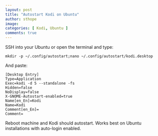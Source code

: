```yaml
---
layout: post
title: "Autostart Kodi on Ubuntu"
author: sthope
image: 
categories: [ Kodi, Ubuntu ]
comments: true
---
```


SSH into your Ubuntu or open the terminal and type:
```
mkdir -p ~/.config/autostart;nano ~/.config/autostart/kodi.desktop
```

And paste:
```
[Desktop Entry]
Type=Application
Exec=kodi -d 5 --standalone -fs
Hidden=false
NoDisplay=false
X-GNOME-Autostart-enabled=true
Name[en_En]=Kodi
Name=Kodi
Comment[en_En]=
Comment=
```

Reboot machine and Kodi should autostart.
Works best on Ubuntu installations with auto-login enabled.
